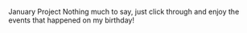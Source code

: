 January Project Nothing much to say, just click through and enjoy the events that happened on my birthday!
